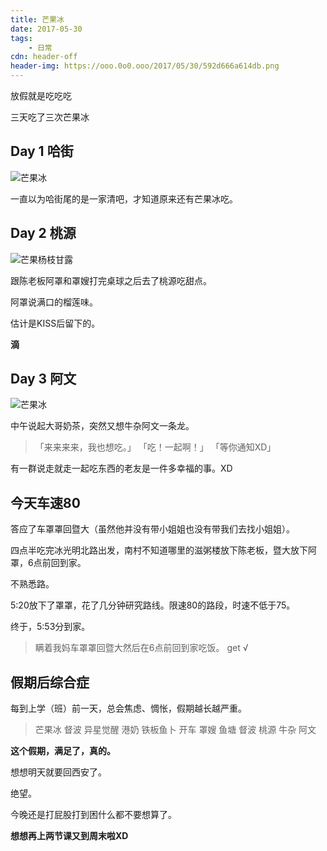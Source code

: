 ```yaml
---
title: 芒果冰
date: 2017-05-30
tags:
	- 日常
cdn: header-off
header-img: https://ooo.0o0.ooo/2017/05/30/592d666a614db.png
---
```


放假就是吃吃吃

三天吃了三次芒果冰

## Day 1 哈街

![芒果冰](https://ooo.0o0.ooo/2017/05/30/592d5e6473a97.jpg)

一直以为哈街尾的是一家清吧，才知道原来还有芒果冰吃。

## Day 2 桃源

![芒果杨枝甘露](https://ooo.0o0.ooo/2017/05/30/592d5e6282c03.jpg)

跟陈老板阿罩和罩嫂打完桌球之后去了桃源吃甜点。

阿罩说满口的榴莲味。

估计是KISS后留下的。

**滴**

## Day 3 阿文

![芒果冰](https://ooo.0o0.ooo/2017/05/30/592d5e63bc932.jpg)

中午说起大哥奶茶，突然又想牛杂阿文一条龙。

>「来来来来，我也想吃。」
>「吃！一起啊！」
>「等你通知XD」

有一群说走就走一起吃东西的老友是一件多幸福的事。XD

## 今天车速80

答应了车罩罩回暨大（虽然他并没有带小姐姐也没有带我们去找小姐姐）。

四点半吃完冰光明北路出发，南村不知道哪里的滋粥楼放下陈老板，暨大放下阿罩，6点前回到家。

不熟悉路。

5:20放下了罩罩，花了几分钟研究路线。限速80的路段，时速不低于75。

终于，5:53分到家。

>瞒着我妈车罩罩回暨大然后在6点前回到家吃饭。 get √

## 假期后综合症

每到上学（班）前一天，总会焦虑、惆怅，假期越长越严重。

>芒果冰 督波 异星觉醒 港奶 铁板鱼卜 开车 罩嫂 鱼塘 督波 桃源 牛杂 阿文

**这个假期，满足了，真的。**

想想明天就要回西安了。

绝望。

今晚还是打屁股打到困什么都不要想算了。

**想想再上两节课又到周末啦XD**